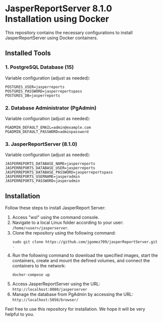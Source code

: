 # JasperReportServer 8.1.0 Installation using Docker

This repository contains the necessary configurations to install JasperReportServer using Docker containers.

## Installed Tools

### 1. PostgreSQL Database (15)

Variable configuration (adjust as needed):

```
POSTGRES_USER=jasperreports
POSTGRES_PASSWORD=jasperreportspass
POSTGRES_DB=jasperreports
```

### 2. Database Administrator (PgAdmin)

Variable configuration (adjust as needed):

```
PGADMIN_DEFAULT_EMAIL=admin@example.com
PGADMIN_DEFAULT_PASSWORD=adminpassword
```

### 3. JasperReportServer (8.1.0)

Variable configuration (adjust as needed):

```
JASPERREPORTS_DATABASE_NAME=jasperreports
JASPERREPORTS_DATABASE_USER=jasperreports
JASPERREPORTS_DATABASE_PASSWORD=jasperreportspass
JASPERREPORTS_USERNAME=jasperadmin
JASPERREPORTS_PASSWORD=jasperadmin
```

## Installation

Follow these steps to install JasperReport Server:

1. Access "wsl" using the command console.
2. Navigate to a local Linux folder according to your user: `/home/<user>/jasperserver`.
3. Clone the repository using the following command:
   ```
   sudo git clone https://github.com/jgomez709/jasperReportServer.git .
   ```
4. Run the following command to download the specified images, start the containers, create and mount the defined volumes, and connect the containers to the network:
   ```
   docker-compose up
   ```
5. Access JasperReportServer using the URL: `http://localhost:8080/jasperserver`
6. Manage the database from PgAdmin by accessing the URL: `http://localhost:5050/browser/`

Feel free to use this repository for installation. We hope it will be very helpful to you.

